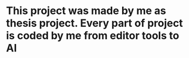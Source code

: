 # This project was made by me as thesis project. Every part of project is coded by me from editor tools to AI
